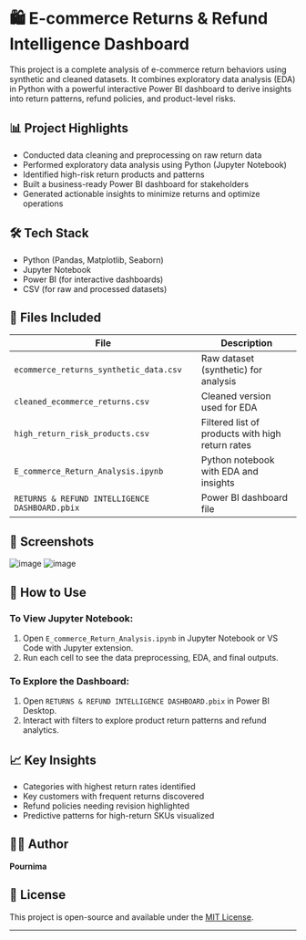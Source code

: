 # 🛍️ E-commerce Returns & Refund Intelligence Dashboard

This project is a complete analysis of e-commerce return behaviors using synthetic and cleaned datasets. It combines exploratory data analysis (EDA) in Python with a powerful interactive Power BI dashboard to derive insights into return patterns, refund policies, and product-level risks.

## 📊 Project Highlights

- Conducted data cleaning and preprocessing on raw return data
- Performed exploratory data analysis using Python (Jupyter Notebook)
- Identified high-risk return products and patterns
- Built a business-ready Power BI dashboard for stakeholders
- Generated actionable insights to minimize returns and optimize operations

## 🛠️ Tech Stack

- Python (Pandas, Matplotlib, Seaborn)
- Jupyter Notebook
- Power BI (for interactive dashboards)
- CSV (for raw and processed datasets)

## 📂 Files Included

| File | Description |
|------|-------------|
| `ecommerce_returns_synthetic_data.csv` | Raw dataset (synthetic) for analysis |
| `cleaned_ecommerce_returns.csv` | Cleaned version used for EDA |
| `high_return_risk_products.csv` | Filtered list of products with high return rates |
| `E_commerce_Return_Analysis.ipynb` | Python notebook with EDA and insights |
| `RETURNS & REFUND INTELLIGENCE DASHBOARD.pbix` | Power BI dashboard file |

## 📸 Screenshots

![image](https://github.com/user-attachments/assets/f61bed42-f646-4660-ae67-361a965ae34d)
![image](https://github.com/user-attachments/assets/4c9a4a12-a052-4199-a7a9-2596d050fced)




## 🚀 How to Use

### To View Jupyter Notebook:
1. Open `E_commerce_Return_Analysis.ipynb` in Jupyter Notebook or VS Code with Jupyter extension.
2. Run each cell to see the data preprocessing, EDA, and final outputs.

### To Explore the Dashboard:
1. Open `RETURNS & REFUND INTELLIGENCE DASHBOARD.pbix` in Power BI Desktop.
2. Interact with filters to explore product return patterns and refund analytics.

## 📈 Key Insights

- Categories with highest return rates identified
- Key customers with frequent returns discovered
- Refund policies needing revision highlighted
- Predictive patterns for high-return SKUs visualized

## 👩‍💻 Author

**Pournima**  


## 📄 License

This project is open-source and available under the [MIT License](LICENSE).

---

